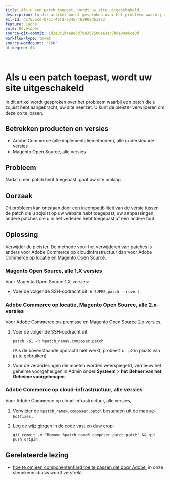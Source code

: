 ```yaml
---
title: Als u een patch toepast, wordt uw site uitgeschakeld
description: In dit artikel wordt gesproken over het probleem waarbij een patch die u zojuist hebt aangebracht, uw site neerzet. U kunt de pleister verwijderen om deze op te lossen.
exl-id: dc765bcd-0761-4efd-a345-46a908d61272
feature: Cache
role: Developer
source-git-commit: 1d2e0c1b4a8e3d79a362500ee3ec7bde84a6ce0d
workflow-type: tm+mt
source-wordcount: '260'
ht-degree: 0%

---
```


# Als u een patch toepast, wordt uw site uitgeschakeld

In dit artikel wordt gesproken over het probleem waarbij een patch die u zojuist hebt aangebracht, uw site neerzet. U kunt de pleister verwijderen om deze op te lossen.

## Betrokken producten en versies

* Adobe Commerce (alle implementatiemethoden), alle ondersteunde versies
* Magento Open Source, alle versies

## Probleem

Nadat u een patch hebt toegepast, gaat uw site omlaag.

## Oorzaak

Dit probleem kan ontstaan door een incompatibiliteit van de versie tussen de patch die u zojuist op uw website hebt toegepast, uw aanpassingen, andere patches die u in het verleden hebt toegepast of een andere fout.

## Oplossing

Verwijder de pleister. De methode voor het verwijderen van patches is anders voor Adobe Commerce op cloudinfrastructuur dan voor Adobe Commerce op locatie en Magento Open Source.

### Magento Open Source, alle 1.X versies

Voor Magento Open Source 1.X-versies:

* Voer de volgende SSH-opdracht uit: `h SUPEE_patch --revert `

### Adobe Commerce op locatie, Magento Open Source, alle 2.x-versies

Voor Adobe Commerce on-premisse en Magento Open Source 2.x versies,

1. Voer de volgende SSH-opdracht uit:

   ```
   patch -p1 -R %patch_name%.composer.patch
   ```

   (Als de bovenstaande opdracht niet werkt, probeert u `-p2` in plaats van `-p1` te gebruiken)

1. Voor de veranderingen die moeten worden weerspiegeld, vernieuw het geheime voorgeheugen in Admin onder **Systeem** > **het Beheer van het Geheime voorgeheugen**.

### Adobe Commerce op cloud-infrastructuur, alle versies

Voor Adobe Commerce op cloud-infrastructuur, alle versies,

1. Verwijder de `%patch_name%.composer.patch` bestanden uit de map `m2-hotfixes` .
1. Leg de wijzigingen in de code vast en duw erop:

   ```
   git commit -m "Remove %patch_name%.composer.patch patch" && git push origin
   ```

## Gerelateerde lezing

* [&#x200B; hoe te om een componentenflard toe te passen dat door Adobe &#x200B;](/help/how-to/general/how-to-apply-a-composer-patch-provided-by-magento.md) in onze steunkennisbasis wordt verstrekt.
